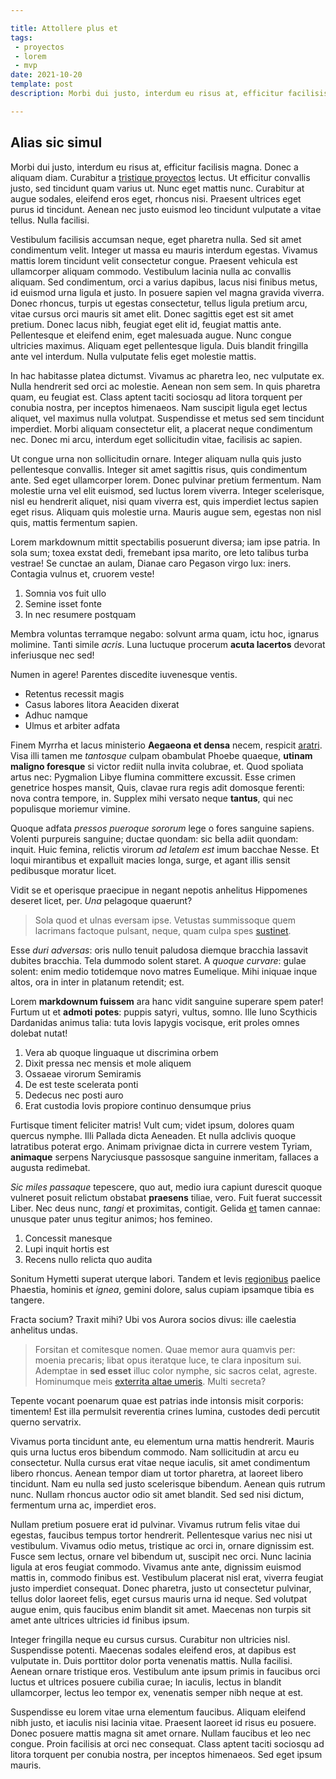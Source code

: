 ```yaml
---

title: Attollere plus et
tags:
 - proyectos
 - lorem
 - mvp
date: 2021-10-20
template: post
description: Morbi dui justo, interdum eu risus at, efficitur facilisis magna. Donec a aliquam diam.

---
```


## Alias sic simul

 Morbi dui justo, interdum eu risus at, efficitur facilisis magna. Donec a aliquam diam. Curabitur a [tristique proyectos](/tag/proyectos.html) lectus. Ut efficitur convallis justo, sed tincidunt quam varius ut. Nunc eget mattis nunc. Curabitur at augue sodales, eleifend eros eget, rhoncus nisi. Praesent ultrices eget purus id tincidunt. Aenean nec justo euismod leo tincidunt vulputate a vitae tellus. Nulla facilisi.

Vestibulum facilisis accumsan neque, eget pharetra nulla. Sed sit amet condimentum velit. Integer ut massa eu mauris interdum egestas. Vivamus mattis lorem tincidunt velit consectetur congue. Praesent vehicula est ullamcorper aliquam commodo. Vestibulum lacinia nulla ac convallis aliquam. Sed condimentum, orci a varius dapibus, lacus nisi finibus metus, id euismod urna ligula et justo. In posuere sapien vel magna gravida viverra. Donec rhoncus, turpis ut egestas consectetur, tellus ligula pretium arcu, vitae cursus orci mauris sit amet elit. Donec sagittis eget est sit amet pretium. Donec lacus nibh, feugiat eget elit id, feugiat mattis ante. Pellentesque et eleifend enim, eget malesuada augue. Nunc congue ultricies maximus. Aliquam eget pellentesque ligula. Duis blandit fringilla ante vel interdum. Nulla vulputate felis eget molestie mattis.

In hac habitasse platea dictumst. Vivamus ac pharetra leo, nec vulputate ex. Nulla hendrerit sed orci ac molestie. Aenean non sem sem. In quis pharetra quam, eu feugiat est. Class aptent taciti sociosqu ad litora torquent per conubia nostra, per inceptos himenaeos. Nam suscipit ligula eget lectus aliquet, vel maximus nulla volutpat. Suspendisse et metus sed sem tincidunt imperdiet. Morbi aliquam consectetur elit, a placerat neque condimentum nec. Donec mi arcu, interdum eget sollicitudin vitae, facilisis ac sapien.

Ut congue urna non sollicitudin ornare. Integer aliquam nulla quis justo pellentesque convallis. Integer sit amet sagittis risus, quis condimentum ante. Sed eget ullamcorper lorem. Donec pulvinar pretium fermentum. Nam molestie urna vel elit euismod, sed luctus lorem viverra. Integer scelerisque, nisl eu hendrerit aliquet, nisi quam viverra est, quis imperdiet lectus sapien eget risus. Aliquam quis molestie urna. Mauris augue sem, egestas non nisl quis, mattis fermentum sapien.

Lorem markdownum mittit spectabilis posuerunt diversa; iam ipse patria. In sola
sum; toxea exstat dedi, fremebant ipsa marito, ore leto talibus turba vestrae!
Se cunctae an aulam, Dianae caro Pegason virgo lux: iners. Contagia vulnus et,
cruorem veste!

1. Somnia vos fuit ullo
2. Semine isset fonte
3. In nec resumere postquam

Membra voluntas terramque negabo: solvunt arma quam, ictu hoc, ignarus molimine.
Tanti simile *acris*. Luna luctuque procerum **acuta lacertos** devorat
inferiusque nec sed!

Numen in agere! Parentes discedite iuvenesque ventis.

- Retentus recessit magis
- Casus labores litora Aeaciden dixerat
- Adhuc namque
- Ulmus et arbiter adfata

Finem Myrrha et lacus ministerio **Aegaeona et densa** necem, respicit
[aratri](http://mollia.io/interea). Visa illi tamen me *tantosque* culpam
obambulat Phoebe quaeque, **utinam maligno foresque** si victor rediit nulla
invita colubrae, et. Quod spoliata artus nec: Pygmalion Libye flumina committere
excussit. Esse crimen genetrice hospes mansit, Quis, clavae rura regis adit
domosque ferenti: nova contra tempore, in. Supplex mihi versato neque
**tantus**, qui nec populisque moriemur vimine.

Quoque adfata *pressos pueroque sororum* lege o fores sanguine sapiens. Volenti
purpureis sanguine; ductae quondam: sic bella adiit quondam: inquit. Huic
femina, relictis virorum *ad letalem est* imum bacchae Nesse. Et loqui
mirantibus et expalluit macies longa, surge, et agant illis sensit pedibusque
moratur licet.

Vidit se et operisque praecipue in negant nepotis anhelitus Hippomenes deseret
licet, per. *Una* pelagoque quaerunt?

> Sola quod et ulnas eversam ipse. Vetustas summissoque quem lacrimans factoque
> pulsant, neque, quam culpa spes [sustinet](http://una.com/oculosfatebor).

Esse *duri adversas*: oris nullo tenuit paludosa diemque bracchia lassavit
dubites bracchia. Tela dummodo solent staret. A *quoque curvare*: gulae solent:
enim medio totidemque novo matres Eumelique. Mihi iniquae inque altos, ora in
inter in platanum retendit; est.


Lorem **markdownum fuissem** ara hanc vidit sanguine superare spem pater! Furtum
ut et **admoti potes**: puppis satyri, vultus, somno. Ille Iuno Scythicis
Dardanidas animus talia: tuta Iovis Iapygis vocisque, erit proles omnes dolebat
nutat!

1. Vera ab quoque linguaque ut discrimina orbem
2. Dixit pressa nec mensis et mole aliquem
3. Ossaeae virorum Semiramis
4. De est teste scelerata ponti
5. Dedecus nec posti auro
6. Erat custodia Iovis propiore continuo densumque prius

Furtisque timent feliciter matris! Vult cum; videt ipsum, dolores quam quercus
nymphe. Illi Pallada dicta Aeneaden. Et nulla adclivis quoque latratibus poterat
ergo. Animam privignae dicta in currere vestem Tyriam, **animaque** serpens
Naryciusque passosque sanguine inmeritam, fallaces a augusta redimebat.

*Sic miles passaque* tepescere, quo aut, medio iura capiunt durescit quoque
vulneret posuit relictum obstabat **praesens** tiliae, vero. Fuit fuerat
successit Liber. Nec deus nunc, *tangi* et proximitas, contigit. Gelida
[et](http://aequora.org/sustulit-mitte.aspx) tamen cannae: unusque pater unus
tegitur animos; hos femineo.

1. Concessit manesque
2. Lupi inquit hortis est
3. Recens nullo relicta quo audita

Sonitum Hymetti superat uterque labori. Tandem et levis
[regionibus](http://venisses.com/bacchae-inimica) paelice Phaestia, hominis et
*ignea*, gemini dolore, salus cupiam ipsamque tibia es tangere.

Fracta socium? Traxit mihi? Ubi vos Aurora socios divus: ille caelestia
anhelitus undas.

> Forsitan et comitesque nomen. Quae memor aura quamvis per: moenia precaris;
> libat opus iteratque luce, te clara inpositum sui. Ademptae in **sed esset**
> illuc color nymphe, sic sacros celat, agreste. Hominumque meis [exterrita
> altae umeris](http://probabita.org/). Multi secreta?

Tepente vocant poenarum quae est patrias inde intonsis misit corporis: timentem!
Est illa permulsit reverentia crines lumina, custodes dedi percutit querno
servatrix.

 Vivamus porta tincidunt ante, eu elementum urna mattis hendrerit. Mauris quis urna luctus eros bibendum commodo. Nam sollicitudin at arcu eu consectetur. Nulla cursus erat vitae neque iaculis, sit amet condimentum libero rhoncus. Aenean tempor diam ut tortor pharetra, at laoreet libero tincidunt. Nam eu nulla sed justo scelerisque bibendum. Aenean quis rutrum nunc. Nullam rhoncus auctor odio sit amet blandit. Sed sed nisi dictum, fermentum urna ac, imperdiet eros.

Nullam pretium posuere erat id pulvinar. Vivamus rutrum felis vitae dui egestas, faucibus tempus tortor hendrerit. Pellentesque varius nec nisi ut vestibulum. Vivamus odio metus, tristique ac orci in, ornare dignissim est. Fusce sem lectus, ornare vel bibendum ut, suscipit nec orci. Nunc lacinia ligula at eros feugiat commodo. Vivamus ante ante, dignissim euismod mattis in, commodo finibus est. Vestibulum placerat nisl erat, viverra feugiat justo imperdiet consequat. Donec pharetra, justo ut consectetur pulvinar, tellus dolor laoreet felis, eget cursus mauris urna id neque. Sed volutpat augue enim, quis faucibus enim blandit sit amet. Maecenas non turpis sit amet ante ultrices ultricies id finibus ipsum.

Integer fringilla neque eu cursus cursus. Curabitur non ultricies nisl. Suspendisse potenti. Maecenas sodales eleifend eros, at dapibus est vulputate in. Duis porttitor dolor porta venenatis mattis. Nulla facilisi. Aenean ornare tristique eros. Vestibulum ante ipsum primis in faucibus orci luctus et ultrices posuere cubilia curae; In iaculis, lectus in blandit ullamcorper, lectus leo tempor ex, venenatis semper nibh neque at est.

Suspendisse eu lorem vitae urna elementum faucibus. Aliquam eleifend nibh justo, et iaculis nisi lacinia vitae. Praesent laoreet id risus eu posuere. Donec posuere mattis magna sit amet ornare. Nullam faucibus et leo nec congue. Proin facilisis at orci nec consequat. Class aptent taciti sociosqu ad litora torquent per conubia nostra, per inceptos himenaeos. Sed eget ipsum mauris.
